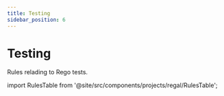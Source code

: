 ```yaml
---
title: Testing
sidebar_position: 6
---
```



# Testing

Rules relading to Rego tests.

import RulesTable from '@site/src/components/projects/regal/RulesTable';

<!-- markdownlint-disable MD033 -->
<RulesTable category="testing"/>
